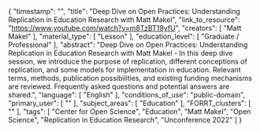 {
    "timestamp": "",
    "title": "Deep Dive on Open Practices: Understanding Replication in Education Research with Matt Makel",
    "link_to_resource": "https://www.youtube.com/watch?v=m8TzBT19yfU",
    "creators": [
        "Matt Makel"
    ],
    "material_type": [
        "Lesson"
    ],
    "education_level": [
        "Graduate / Professional"
    ],
    "abstract": "Deep Dive on Open Practices: Understanding Replication in Education Research with Matt Makel - In this deep dive session, we introduce the purpose of replication, different conceptions of replication, and some models for implementation in education. Relevant terms, methods, publication possibilities, and existing funding mechanisms are reviewed. Frequently asked questions and potential answers are shared.",
    "language": [
        "English"
    ],
    "conditions_of_use": "public-domain",
    "primary_user": [
        ""
    ],
    "subject_areas": [
        "Education"
    ],
    "FORRT_clusters": [
        ""
    ],
    "tags": [
        "Center for Open Science",
        "Education",
        "Matt Makel",
        "Open Science",
        "Replication in Education Research",
        "Unconference 2022"
    ]
}